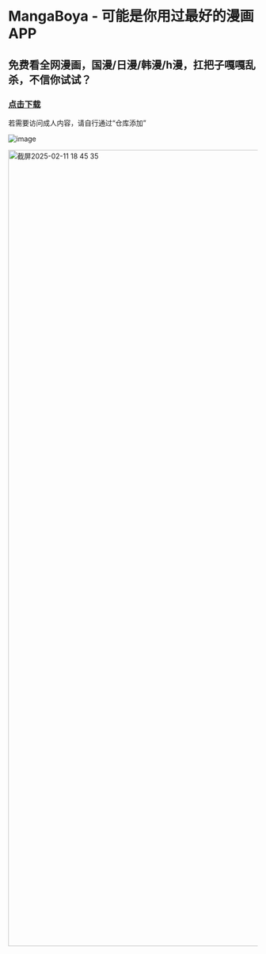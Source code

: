 # MangaBoya - 可能是你用过最好的漫画APP
## 免费看全网漫画，国漫/日漫/韩漫/h漫，扛把子嘎嘎乱杀，不信你试试？

### [点击下载](https://github.com/MangaBoya/mangaboya.github.io/releases)

若需要访问成人内容，请自行通过“仓库添加”

![image](https://github.com/user-attachments/assets/a9077cd2-e59a-425b-9bc6-27eb4fcbdf05)


<img width="1608" alt="截屏2025-02-11 18 45 35" src="https://github.com/user-attachments/assets/5ca27a7b-7290-4d6d-aa8e-35f0a51b5af6" />

